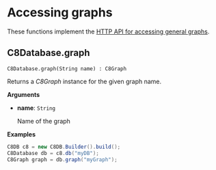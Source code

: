 # Accessing graphs

These functions implement the
[HTTP API for accessing general graphs](https://docs.c8db.com/latest/HTTP/Gharial/index.html).

## C8Database.graph

`C8Database.graph(String name) : C8Graph`

Returns a _C8Graph_ instance for the given graph name.

**Arguments**

- **name**: `String`

  Name of the graph

**Examples**

```Java
C8DB c8 = new C8DB.Builder().build();
C8Database db = c8.db("myDB");
C8Graph graph = db.graph("myGraph");
```
